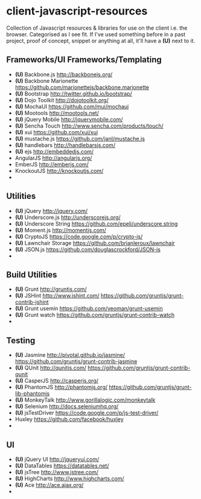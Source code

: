 client-javascript-resources
===========================

Collection of Javascript resources &amp; libraries for use on the client i.e. the browser. Categorised as I see fit.
If I've used something before in a past project, proof of concept, snippet or anything at all, it'll have a __(U)__ next to it.

Frameworks/UI Frameworks/Templating
----------
* __(U)__ Backbone.js http://backbonejs.org/
* __(U)__ Backbone Marionette https://github.com/marionettejs/backbone.marionette
* __(U)__ Bootstrap http://twitter.github.io/bootstrap/
* __(U)__ Dojo Toolkit http://dojotoolkit.org/
* __(U)__ MochaUI https://github.com/mui/mochaui
* __(U)__ Mootools http://mootools.net/
* __(U)__ jQuery Mobile http://jquerymobile.com/
* __(U)__ Sencha Touch http://www.sencha.com/products/touch/
* __(U)__ xui https://github.com/xui/xui
* __(U)__ mustache.js https://github.com/janl/mustache.js
* __(U)__ handlebars http://handlebarsjs.com/
* __(U)__ ejs http://embeddedjs.com/
* AngularJS http://angularjs.org/
* EmberJS http://emberjs.com/
* KnockoutJS http://knockoutjs.com/
* 


Utilities
--------
* __(U)__ jQuery http://jquery.com/
* __(U)__ Underscore.js http://underscorejs.org/
* __(U)__ Underscore String https://github.com/epeli/underscore.string
* __(U)__ Moment.js http://momentjs.com/
* __(U)__ CryptoJS https://code.google.com/p/crypto-js/
* __(U)__ Lawnchair Storage https://github.com/brianleroux/lawnchair
* __(U)__ JSON.js https://github.com/douglascrockford/JSON-js
* 

Build Utilities
---------
* __(U)__ Grunt http://gruntjs.com/
* __(U)__ JSHint http://www.jshint.com/ https://github.com/gruntjs/grunt-contrib-jshint
* __(U)__ Grunt usemin https://github.com/yeoman/grunt-usemin
* __(U)__ Grunt watch https://github.com/gruntjs/grunt-contrib-watch
* 

Testing
-------
* __(U)__ Jasmine http://pivotal.github.io/jasmine/ https://github.com/gruntjs/grunt-contrib-jasmine
* __(U)__ QUnit http://qunitjs.com/ https://github.com/gruntjs/grunt-contrib-qunit
* __(U)__ CasperJS http://casperjs.org/
* __(U)__ PhantomJS http://phantomjs.org/ https://github.com/gruntjs/grunt-lib-phantomjs
* __(U)__ MonkeyTalk http://www.gorillalogic.com/monkeytalk
* __(U)__ Selenium http://docs.seleniumhq.org/
* __(U)__ jsTestDriver https://code.google.com/p/js-test-driver/
* Huxley https://github.com/facebook/huxley
* 

UI
------
* __(U)__ jQuery UI http://jqueryui.com/
* __(U)__ DataTables https://datatables.net/
* __(U)__ jsTree http://www.jstree.com/
* __(U)__ HighCharts http://www.highcharts.com/
* __(U)__ Ace http://ace.ajax.org/
* 
